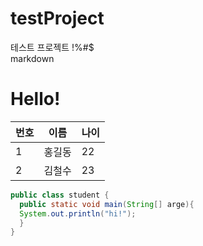 # testProject
테스트 프로젝트 !%#$    
markdown
# Hello!

|번호|이름|나이|
|---|---|---|
|1|홍길동|22|
|2|김철수|23|

```java
public class student {
  public static void main(String[] arge){
  System.out.println("hi!");
  }
}
```
